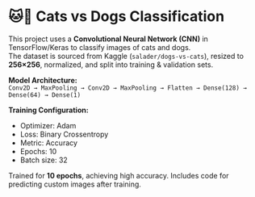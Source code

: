 # 🐱🐶 Cats vs Dogs Classification

This project uses a **Convolutional Neural Network (CNN)** in TensorFlow/Keras to classify images of cats and dogs.  
The dataset is sourced from Kaggle (`salader/dogs-vs-cats`), resized to **256×256**, normalized, and split into training & validation sets.  

**Model Architecture:**  
`Conv2D → MaxPooling → Conv2D → MaxPooling → Flatten → Dense(128) → Dense(64) → Dense(1)`  

**Training Configuration:**  
- Optimizer: Adam  
- Loss: Binary Crossentropy  
- Metric: Accuracy  
- Epochs: 10  
- Batch size: 32  

Trained for **10 epochs**, achieving high accuracy. Includes code for predicting custom images after training.
